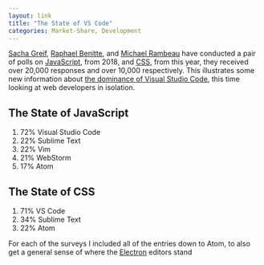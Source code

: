 ```yaml
---
layout: link
title: "The State of VS Code"
categories: Market-Share, Development
---
```


[Sacha Greif](https://twitter.com/sachagreif), [Raphael Benitte](https://twitter.com/benitteraphael), and [Michael Rambeau](https://twitter.com/michaelrambeau) have conducted a pair of polls on [JavaScript](https://2018.stateofjs.com/other-tools/), from 2018, and [CSS](https://2019.stateofcss.com/other-tools/), from this year, they received over 20,000 responses and over 10,000 respectively. This illustrates some new information about [the dominance of Visual Studio Code](/2019/04/10/2019-stackoverflow-developer-survey-results/), this time looking at web developers in isolation.

## The State of JavaScript

1. 72% Visual Studio Code
2. 22% Sublime Text
3. 22% Vim
4. 21% WebStorm
5. 17% Atom

## The State of CSS

1. 71% VS Code
2. 34% Sublime Text
3. 22% Atom

For each of the surveys I included all of the entries down to Atom, to also get a general sense of where the [Electron](https://electronjs.org/) editors stand

